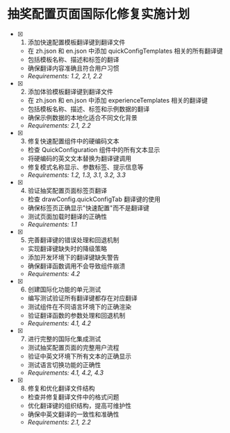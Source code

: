 # 抽奖配置页面国际化修复实施计划

- [x] 1. 添加快速配置模板翻译键到翻译文件


  - 在 zh.json 和 en.json 中添加 quickConfigTemplates 相关的所有翻译键
  - 包括模板名称、描述和标签的翻译
  - 确保翻译内容准确且符合用户习惯
  - _Requirements: 1.2, 2.1, 2.2_

- [x] 2. 添加体验模板翻译键到翻译文件

  - 在 zh.json 和 en.json 中添加 experienceTemplates 相关的翻译键
  - 包括模板名称、描述、标签和示例数据的翻译
  - 确保示例数据的本地化适合不同文化背景
  - _Requirements: 2.1, 2.2_

- [x] 3. 修复快速配置组件中的硬编码文本



  - 检查 QuickConfiguration 组件中的所有文本显示
  - 将硬编码的英文文本替换为翻译键调用
  - 修复模式名称显示、参数标签、提示信息等
  - _Requirements: 1.2, 1.3, 3.1, 3.2, 3.3_

- [x] 4. 验证抽奖配置页面标签页翻译





  - 检查 drawConfig.quickConfigTab 翻译键的使用
  - 确保标签页正确显示"快速配置"而不是翻译键
  - 测试页面加载时翻译的正确性
  - _Requirements: 1.1_

- [x] 5. 完善翻译键的错误处理和回退机制


  - 实现翻译键缺失时的降级策略
  - 添加开发环境下的翻译键缺失警告
  - 确保翻译函数调用不会导致组件崩溃
  - _Requirements: 4.2_

- [x] 6. 创建国际化功能的单元测试


  - 编写测试验证所有翻译键都存在对应翻译
  - 测试组件在不同语言环境下的正确渲染
  - 验证翻译函数的参数处理和回退机制
  - _Requirements: 4.1, 4.2_

- [x] 7. 进行完整的国际化集成测试


  - 测试抽奖配置页面的完整用户流程
  - 验证中英文环境下所有文本的正确显示
  - 测试语言切换功能的正确性
  - _Requirements: 4.1, 4.2, 4.3_

- [x] 8. 修复和优化翻译文件结构



  - 检查并修复翻译文件中的格式问题
  - 优化翻译键的组织结构，提高可维护性
  - 确保中英文翻译的一致性和准确性
  - _Requirements: 2.1, 2.2_